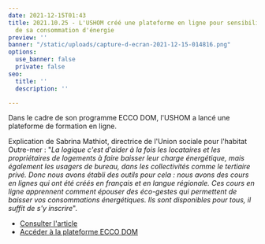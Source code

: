 ```yaml
---
date: 2021-12-15T01:43
title: 2021.10.25 - L'USHOM créé une plateforme en ligne pour sensibiliser à la maîtrise
  de sa consommation d'énergie
preview: ''
banner: "/static/uploads/capture-d-ecran-2021-12-15-014816.png"
options:
  use_banner: false
  private: false
seo:
  title: ''
  description: ''

---
```

Dans le cadre de son programme ECCO DOM, l'USHOM a lancé une plateforme de formation en ligne.

Explication de Sabrina Mathiot, directrice de l'Union sociale pour l'habitat Outre-mer : "_La logique c'est d'aider à la fois les locataires et les propriétaires de logements à faire baisser leur charge énergétique, mais également les usagers de bureau, dans les collectivités comme le tertiaire privé. Donc nous avons établi des outils pour cela : nous avons des cours en lignes qui ont été créés en français et en langue régionale. Ces cours en ligne apprennent comment épouser des éco-gestes qui permettent de baisser vos consommations énergétiques. Ils sont disponibles pour tous, il suffit de s'y inscrire_".

* [Consulter l'article ](https://www.rci.fm/martinique/infos/Social/Ecco-Dom-une-plateforme-en-ligne-pour-apprendre-reduire-sa-consommation-denergie)
* [Accéder à la plateforme ECCO DOM](https://ecco-dom.lmsmoocintouch.com/login?next=/dashboard)